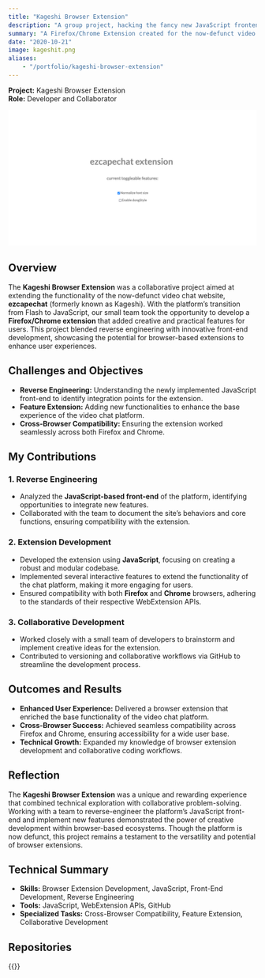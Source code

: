 ```yaml
---
title: "Kageshi Browser Extension"
description: "A group project, hacking the fancy new JavaScript frontend for a video conferencing site."
summary: "A Firefox/Chrome Extension created for the now-defunct video chat website ezcapechat (formerly kageshi). It made use of the switch to JavaScript from Flash, enabling a small group of us to combine, and create some fun features to extend the base functionalities of the website."
date: "2020-10-21"
image: kageshit.png
aliases:
    - "/portfolio/kageshi-browser-extension"
---
```

**Project:** Kageshi Browser Extension  
**Role:** Developer and Collaborator

<img src="kageshit.png" />

## Overview
The **Kageshi Browser Extension** was a collaborative project aimed at extending the functionality of the 
now-defunct video chat website, **ezcapechat** (formerly known as Kageshi). With the platform’s transition 
from Flash to JavaScript, our small team took the opportunity to develop a **Firefox/Chrome extension** that 
added creative and practical features for users. This project blended reverse engineering with innovative 
front-end development, showcasing the potential for browser-based extensions to enhance user experiences.

## Challenges and Objectives
- **Reverse Engineering:** Understanding the newly implemented JavaScript front-end to identify integration points for the extension.
- **Feature Extension:** Adding new functionalities to enhance the base experience of the video chat platform.
- **Cross-Browser Compatibility:** Ensuring the extension worked seamlessly across both Firefox and Chrome.

## My Contributions

### 1. Reverse Engineering
- Analyzed the **JavaScript-based front-end** of the platform, identifying opportunities to integrate new features.
- Collaborated with the team to document the site’s behaviors and core functions, ensuring compatibility with the extension.

### 2. Extension Development
- Developed the extension using **JavaScript**, focusing on creating a robust and modular codebase.
- Implemented several interactive features to extend the functionality of the chat platform, making it more engaging for users.
- Ensured compatibility with both **Firefox** and **Chrome** browsers, adhering to the standards of their respective WebExtension APIs.

### 3. Collaborative Development
- Worked closely with a small team of developers to brainstorm and implement creative ideas for the extension.
- Contributed to versioning and collaborative workflows via GitHub to streamline the development process.

## Outcomes and Results
- **Enhanced User Experience:** Delivered a browser extension that enriched the base functionality of the video chat platform.
- **Cross-Browser Success:** Achieved seamless compatibility across Firefox and Chrome, ensuring accessibility for a wide user base.
- **Technical Growth:** Expanded my knowledge of browser extension development and collaborative coding workflows.

## Reflection
The **Kageshi Browser Extension** was a unique and rewarding experience that combined technical exploration 
with collaborative problem-solving. Working with a team to reverse-engineer the platform’s JavaScript 
front-end and implement new features demonstrated the power of creative development within browser-based 
ecosystems. Though the platform is now defunct, this project remains a testament to the versatility and 
potential of browser extensions.

## Technical Summary
- **Skills:** Browser Extension Development, JavaScript, Front-End Development, Reverse Engineering
- **Tools:** JavaScript, WebExtension APIs, GitHub
- **Specialized Tasks:** Cross-Browser Compatibility, Feature Extension, Collaborative Development

## Repositories
{{<github repo="codekane/kageshi" >}}


